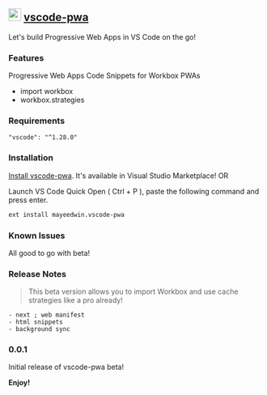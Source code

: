 ## <img src="https://github.com/webmaxru/progressive-web-apps-logo/blob/master/pwalogo.svg" height="25"/> [vscode-pwa](https://marketplace.visualstudio.com/items?itemName=mayeedwin.vscode-pwa)

Let's build Progressive Web Apps in VS Code on the go!

### Features

Progressive Web Apps Code Snippets for Workbox PWAs

  - import workbox
  - workbox.strategies
  

### Requirements

    "vscode": "^1.28.0"

### Installation

[Install vscode-pwa](https://marketplace.visualstudio.com/items?itemName=mayeedwin.vscode-pwa). It's available in Visual Studio Marketplace! OR

Launch VS Code Quick Open ( Ctrl + P ), paste the following command and press enter.

```sh
ext install mayeedwin.vscode-pwa
```

### Known Issues

All good to go with beta!

### Release Notes

> This beta version allows you to import Workbox and use cache strategies like a pro already!
   
    - next ; web manifest
    - html snippets
    - background sync

### 0.0.1

Initial release of vscode-pwa beta!

**Enjoy!**
